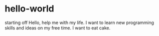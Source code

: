 # hello-world
starting off
Hello, help me with my life. I want to learn new programming skills and ideas on my free time.
I want to eat cake.
